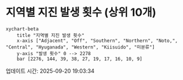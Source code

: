 # 지역별 지진 발생 횟수 (상위 10개)

```mermaid
xychart-beta
    title "지역별 지진 발생 횟수"
    x-axis ["Adjacent", "Off", "Southern", "Northern", "Noto,", "Central", "Hyuganada", "Western", "Kiisuido", "미분류"]
    y-axis "발생 횟수" 0 --> 2278
    bar [2276, 144, 39, 38, 27, 19, 17, 16, 10, 9]
```

업데이트 시간: 2025-09-20 19:03:34
